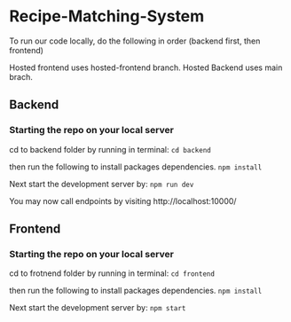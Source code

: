 # Recipe-Matching-System

To run our code locally, do the following in order (backend first, then frontend)

Hosted frontend uses hosted-frontend branch. Hosted Backend uses main brach.

## Backend
### Starting the repo on your local server
cd to backend folder by running in terminal:
`cd backend`

then run the following to install packages dependencies.
`npm install`

Next start the development server by:
`npm run dev`

You may now call endpoints by visiting http://localhost:10000/

## Frontend
### Starting the repo on your local server
cd to frotnend folder by running in terminal:
`cd frontend`

then run the following to install packages dependencies.
`npm install`

Next start the development server by:
`npm start`
